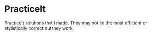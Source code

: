 # PracticeIt
PracticeIt solutions that I made. They may not be the most efficient or stylistically correct but they work.
